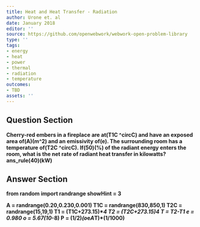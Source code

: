 ```yaml
---
title: Heat and Heat Transfer - Radiation
author: Urone et. al
date: January 2018
editor: ''
source: https://github.com/openwebwork/webwork-open-problem-library
type: ''
tags:
- energy
- heat
- power
- thermal
- radiation
- temperature
outcomes:
- TBD
assets: ''
---
```


## Question Section 

<b>
Cherry-red embers in a fireplace are at(T1C ^circC) and have an exposed area of(A)(m^2) and an emissivity of(e). The surrounding room has a temperature of(T2C  ^circC). If(50)(%) of the radiant energy enters the room, what is the net rate of radiant heat transfer in kilowatts?
ans_rule(40)(kW)



## Answer Section

from random import randrange
showHint = 3

A = randrange(0.20,0.230,0.001)
T1C = randrange(830,850,1)
T2C = randrange(15,19,1)
T1 = (T1C+273.15)**4
T2 = (T2C+273.15)**4
T = T2-T1
e = 0.980
o = 5.67*(10**-8)
P = (1/2)*(o*e*A*T)*(1/1000)